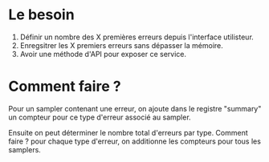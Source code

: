 # Le besoin
1. Définir un nombre des X premières erreurs depuis l'interface utilisteur.
2. Enregsitrer les X premiers erreurs sans dépasser la mémoire.
3. Avoir une méthode d'API pour exposer ce service.

# Comment faire ?
Pour un sampler contenant une erreur, on ajoute dans le registre "summary" un compteur pour ce type d'erreur associé au sampler.

Ensuite on peut déterminer le nombre total d'erreurs par type. Comment faire ? pour chaque type d'erreur, on additionne les compteurs pour tous les samplers.